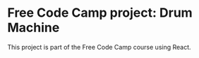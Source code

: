 # Free Code Camp project: Drum Machine

This project is part of the Free Code Camp course using React.
